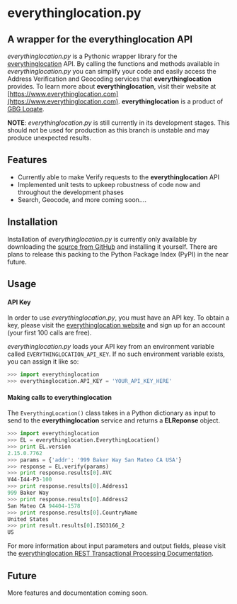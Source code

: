 # everythinglocation.py

A wrapper for the everythinglocation API
----------------------------------------

_everythinglocation.py_ is a Pythonic wrapper library for the [everythinglocation](https://www.everythinglocation.com) API. By calling the functions and methods available in _everythinglocation.py_ you can simplify your code and easily access the Address Verification and Geocoding services that **everythinglocation** provides. To learn more about **everythinglocation**, visit their website at [https://www.everythinglocation.com](https://www.everythinglocation.com). **everythinglocation** is a product of [GBG Loqate](http://www.loqate.com).

**NOTE**: _everythinglocation.py_ is still currently in its development stages. This should not be used for production as this branch is unstable and may produce unexpected results.

Features
--------
* Currently able to make Verify requests to the **everythinglocation** API 
* Implemented unit tests to upkeep robustness of code now and throughout the development phases
* Search, Geocode, and more coming soon....

Installation
------------
Installation of _everythinglocation.py_ is currently only available by downloading the [source from GitHub](https://github.com/bumrush/everythinglocation.py) and installing it yourself. There are plans to release this packing to the Python Package Index (PyPI) in the near future.

Usage
-----
#### API Key
In order to use _everythinglocation.py_, you must have an API key. To obtain a key, please visit the [everythinglocation website](https://www.everythinglocation.com) and sign up for an account (your first 100 calls are free).

_everythinglocation.py_ loads your API key from an environment variable called `EVERYTHINGLOCATION_API_KEY`. If no such environment variable exists, you can assign it like so:

```python
>>> import everythinglocation
>>> everythinglocation.API_KEY = 'YOUR_API_KEY_HERE'
```
#### Making calls to **everythinglocation**
The `EverythingLocation()` class takes in a Python dictionary as input to send to the **everythinglocation** service and returns a **ELReponse** object.
```python
>>> import everythinglocation
>>> EL = everythinglocation.EverythingLocation()
>>> print EL.version
2.15.0.7762
>>> params = {'addr': '999 Baker Way San Mateo CA USA'}
>>> response = EL.verify(params)
>>> print response.results[0].AVC
V44-I44-P3-100
>>> print response.results[0].Address1
999 Baker Way
>>> print response.results[0].Address2
San Mateo CA 94404-1578
>>> print response.results[0].CountryName
United States
>>> print result.results[0].ISO3166_2
US
```
For more information about input parameters and output fields, please visit the [everythinglocation REST Transactional Processing Documentation](https://www.everythinglocation.com/api-rest-transactional/).

Future
------
More features and documentation coming soon.